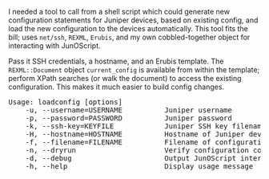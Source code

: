 I needed a tool to call from a shell script which could generate new configuration statements for Juniper devices, based on existing config, and load the new configuration to the devices automatically.  This tool fits the bill; uses <code>net/ssh</code>, <code>REXML</code>, <code>Erubis</code>, and my own cobbled-together object for interacting with JunOScript.

Pass it SSH credentials, a hostname, and an Erubis template.  The <code>REXML::Document</code> object <code>current_config</code> is available from within the template; perform XPath searches (or walk the document) to access the existing configuration.  This makes it much easier to build config changes.

<pre>
Usage: loadconfig [options]
    -u, --username=USERNAME          Juniper username
    -p, --password=PASSWORD          Juniper password
    -k, --ssh-key=KEYFILE            Juniper SSH key filename
    -H, --hostname=HOSTNAME          Hostname of Juniper device
    -f, --filename=FILENAME          Filename of configuration snippet to load
    -n, --dryrun                     Verify configuration commit would succeed but do not commit
    -d, --debug                      Output JunOScript interactions
    -h, --help                       Display usage message
</pre>